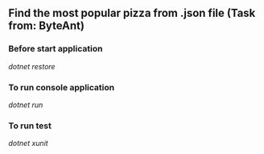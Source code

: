 ## Find the most popular pizza from .json file (Task from: ByteAnt)

### Before start application ###
*dotnet restore*

### To run console application ###
*dotnet run*

### To run test ###
*dotnet xunit*
